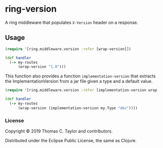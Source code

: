 # ring-version

A ring middleware that populates `X-Version` header on a response.

## Usage

```clojure
(require '[ring.middleware.version :refer [wrap-version]])

(def handler
  (-> my-routes
      (wrap-version "1.0")))
```

This function also provides a function `implementation-version` that extracts
the ImplementationVersion from a jar file given a type and a default value.

```clojure
(require '[ring.middleware.version :refer [implementation-version wrap-version]])

(def handler
  (-> my-routes
      (wrap-version (implementation-version my.Type "dev"))))
```

### License

Copyright © 2019 Thomas C. Taylor and contributors.

Distributed under the Eclipse Public License, the same as Clojure.